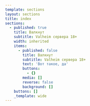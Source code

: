```yaml
---
template: sections
layout: sections
title: index
sections:
  - published: true
    title: Валкнут
    subtitle: Valheim сервера 18+
    width: inherited
    items:
      - published: false
        title: Валкнут
        subtitle: Valheim сервера 18+
        text: 'Вот такое, да'
        buttons:
          - {}
        media: []
        reverse: false
        background: []
    buttons: []
    _template: wide
---
```


